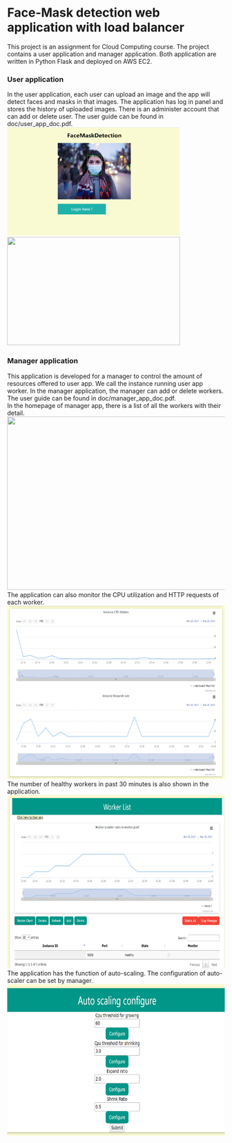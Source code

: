 # Face-Mask detection web application with load balancer
This project is an assignment for Cloud Computing course. The project contains a user application and manager application. Both application are written in Python Flask and deployed on AWS EC2.
<br>
### User application
In the user application, each user can upload an image and the app will detect faces and masks in that images. The application has log in panel and stores the history of uploaded images. There is an administer account that can add or delete user. The user guide can be found in doc/user_app_doc.pdf.
<br>
<img src="https://github.com/SPDQ/ECE1779_A2/blob/master/doc/userapp_home.png" height="250px" width="400px">
<img src="https://github.com/SPDQ/Face-Mask-Detection-Web-Application/blob/master/doc/user_detect.png" height="250px" width="400px">
<br>
### Manager application
This application is developed for a manager to control the amount of resources offered to user app. We call the instance running user app worker. In the manager application, the manager can add or delete workers. The user guide can be found in doc/manager_app_doc.pdf. 
<br>
In the homepage of manager app, there is a list of all the workers with their detail.
<br>
<img src="https://github.com/SPDQ/Face-Mask-Detection-Web-Application/blob/master/doc/manager_list.png" height="400px" width="600px">
<br>
The application can also monitor the CPU utilization and HTTP requests of each worker. 
<br>
<img src="https://github.com/SPDQ/ECE1779_A2/blob/master/doc/manager_cpu.png" height="400px" width="600px">
<br>
The number of healthy workers in past 30 minutes is also shown in the application. 
<br>
<img src="https://github.com/SPDQ/ECE1779_A2/blob/master/doc/manager_wknum.png" height="400px" width="600px">
<br>
The application has the function of auto-scaling. The configuration of auto-scaler can be set by manager. 
<br>
<img src="https://github.com/SPDQ/ECE1779_A2/blob/master/doc/auto_scaler_config.png" height="350px" width="600px">
<br>
